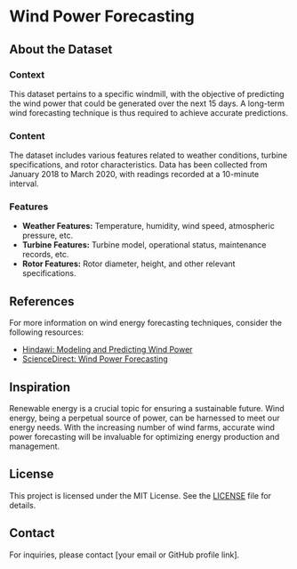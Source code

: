 # Wind Power Forecasting

## About the Dataset

### Context
This dataset pertains to a specific windmill, with the objective of predicting the wind power that could be generated over the next 15 days. A long-term wind forecasting technique is thus required to achieve accurate predictions.

### Content
The dataset includes various features related to weather conditions, turbine specifications, and rotor characteristics. Data has been collected from January 2018 to March 2020, with readings recorded at a 10-minute interval. 

### Features
- **Weather Features:** Temperature, humidity, wind speed, atmospheric pressure, etc.
- **Turbine Features:** Turbine model, operational status, maintenance records, etc.
- **Rotor Features:** Rotor diameter, height, and other relevant specifications.

## References
For more information on wind energy forecasting techniques, consider the following resources:
- [Hindawi: Modeling and Predicting Wind Power](https://www.hindawi.com/journals/mpe/2010/684742/)
- [ScienceDirect: Wind Power Forecasting](https://www.sciencedirect.com/science/article/abs/pii/S0925231201007020)

## Inspiration
Renewable energy is a crucial topic for ensuring a sustainable future. Wind energy, being a perpetual source of power, can be harnessed to meet our energy needs. With the increasing number of wind farms, accurate wind power forecasting will be invaluable for optimizing energy production and management.

## License
This project is licensed under the MIT License. See the [LICENSE](LICENSE) file for details.

## Contact
For inquiries, please contact [your email or GitHub profile link].